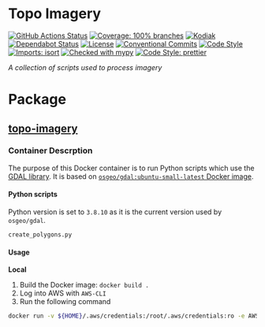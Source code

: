 # Topo Imagery

[![GitHub Actions Status](https://github.com/linz/topo-imagery/workflows/Build/badge.svg)](https://github.com/linz/topo-imagery/actions)
[![Coverage: 100% branches](https://img.shields.io/badge/Coverage-100%25%20branches-brightgreen.svg)](https://pytest.org/)
[![Kodiak](https://badgen.net/badge/Kodiak/enabled?labelColor=2e3a44&color=F39938)](https://kodiakhq.com/)
[![Dependabot Status](https://badgen.net/badge/Dependabot/enabled?labelColor=2e3a44&color=blue)](https://github.com/linz/topo-imagery/network/updates)
[![License](https://badgen.net/github/license/linz/topo-imagery?labelColor=2e3a44&label=License)](https://github.com/linz/topo-imagery/blob/master/LICENSE)
[![Conventional Commits](https://badgen.net/badge/Commits/conventional?labelColor=2e3a44&color=EC5772)](https://conventionalcommits.org)
[![Code Style](https://badgen.net/badge/Code%20Style/black?labelColor=2e3a44&color=000000)](https://github.com/psf/black)
[![Imports: isort](https://img.shields.io/badge/%20imports-isort-%231674b1?style=flat&labelColor=2e3a44)](https://pycqa.github.io/isort/)
[![Checked with mypy](http://www.mypy-lang.org/static/mypy_badge.svg)](http://mypy-lang.org/)
[![Code Style: prettier](https://img.shields.io/badge/code_style-prettier-ff69b4.svg)](https://github.com/prettier/prettier)

_A collection of scripts used to process imagery_

# Package

## [topo-imagery](https://github.com/linz/topo-imagery/tree/master/containers/gdal)

### Container Descrption

The purpose of this Docker container is to run Python scripts which use the [GDAL library](https://gdal.org/). It is based on [`osgeo/gdal:ubuntu-small-latest` Docker image](https://hub.docker.com/r/osgeo/gdal/).

#### Python scripts

Python version is set to `3.8.10` as it is the current version used by `osgeo/gdal`.

`create_polygons.py`

#### Usage

**Local**

1. Build the Docker image:
   `docker build .`
2. Log into AWS with `AWS-CLI`
3. Run the following command

```bash
docker run -v ${HOME}/.aws/credentials:/root/.aws/credentials:ro -e AWS_PROFILE 'image-id'  python create_polygons.py --uri 's3://path-to-the-tiff/image.tif' --destination 'destination-bucket'
```
